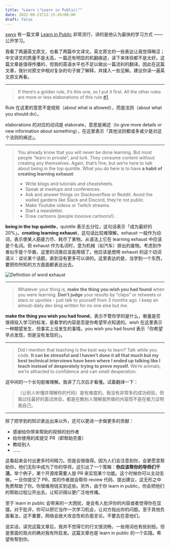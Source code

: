 ```yaml
---
title: "Learn \"Learn in Public\""
date: 2022-08-21T12:15:45+08:00
draft: false
---
```


[swyx](https://www.swyx.io/about) 有一篇文章 [Learn in Public](https://www.swyx.io/learn-in-public/) 非常流行，讲的是他认为最快的学习方式 —— 公开学习。

我看了两遍英文原文，也看了两篇中文译文。英文原文的一些表达让我觉得晦涩；中文译文的质量不是太高，一篇还有明显的机翻痕迹，读下来体验都不是太好。这篇文章是值得传播的，但我的英语水平也不足以做出一篇流利的翻译。因此在这篇文章，我针对原文中相对复杂的句子做了解释，并揉入一些见解。建议你读一遍英文原文再看。

---

> If there’s a golden rule, it’s this one, so I put it first. All the other rules are more or less elaborations of this rule [#1](https://github.com/sw-yx/swyxdotio/issues/1).

Rule 在这里的意思不是规矩（about what is allowed），而是法则（about what you should do）。

elaborations 的对应的动词是 elaborate，意思是阐述（to give more details or new information about something），在这里表示「其他法则都或多或少是对这个法则的阐述」。

---

> You already know that you will never be done learning. But most people “learn in private”, and lurk. They consume content without creating any themselves. Again, that’s fine, but we’re here to talk about being in the top quintile. What you do here is to have **a habit of creating learning exhaust**:
> 
> - Write blogs and tutorials and cheatsheets.
> - Speak at meetups and conferences.
> - Ask and answer things on Stackoverflow or Reddit. Avoid the walled gardens like Slack and Discord, they’re not public.
> - Make Youtube videos or Twitch streams.
> - Start a newsletter.
> - Draw cartoons (people loooove cartoons!).

**being in the top quintile**，quintile 表示五分位，这句话表示「成为最好的 20%」。**creating learning exhaust**，这句话比较难理解。exhaust 一般作为动词，表示使某人筋疲力尽、耗尽了某物。从语法上它在 learning exhaust 中应该是个名词。但 exhaust 作为名词时，意为机械（如汽车）排出的废物。考虑到作者似乎是个华裔，这里的词类应该是用错了。他应该是想用 exhaust 的这个动词语义：谈论某个话题，直到没有更多可以讲的。这里表达的是，当学到一个东西，要把你所知的方方面面都表达出去。

![Definition of word exhaust](/image/2022/08/exhaust-definition.png)

---

> Whatever your thing is, **make the thing you wish you had found** when you were learning. **Don’t judge** your results by “claps” or retweets or stars or upvotes - just talk to yourself from 3 months ago. I keep an almost-daily dev blog written for no one else but me.

**make the thing you wish you had found**，表示不管你学的是什么，衡量是否值得投入学习的标准，是看学的内容是否是你希望早点知道的。wish 在这里表示一种期望发生、但事实上没发生的事情。you wish you had found 表示「你希望早点发现，但是没有发现的」。

---

> Did I mention that teaching is the best way to learn? Talk while you code. **It can be stressful and I haven’t done it all that much but my best technical interviews have been where I ended up talking like I teach instead of desperately trying to prove myself.** We’re animals, we’re attracted to confidence and can smell desperation.

这中间的一个长句挺难理解。我讲了几次后才看懂。试着翻译一下：

> （让别人听懂并理解你的代码）是有难度的。我没有非常多的成功经验。但我过往最好的面试体验，都是在教别人理解我所做的内容而不是在极力证明我自己。

---

除了把学到的知识表达出来以外，还可以更进一步做更多的贡献：

- 感谢给你带来帮助的视频的创作者
- 给你使用的库提交 PR（即帮助完善）
- 教给别人
- ……

这看起来会付出更多时间精力。但是会很值得。因为人们会注意到你，会更愿意帮助你，他们无形中成为了你的导师。这引出了一个策略：**你应该帮你的导师们干活**。举个例子，某个开源库需要人提 PR 来实现某个功能。这个时候你可以主动去做。一旦你提交了 PR，库的作者就会帮你 review 代码、提出建议，这无形之中免费帮助了你。你很难用钱买到这些。另外，由于你 learn in public，你会把他们的帮助过程公开出去，让知识得以更广泛地传播。

至于 learn in public 会带来的一大困扰，是会有人批评你的内容或者觉得你在显摆。对于批评，你可以把它当作一次学习机会，让对方指出你的问题。至于其他负面看法，这不重要，网络会放大攻击性和负面言论。不要去在意他们。

说实话，读完这篇文章后，我并不觉得它的行文很流畅，一些用词也有些别扭。但是里面的观点的确对我有所启发。这篇文章也是 learn in public 的一个实践。希望有帮到你。
